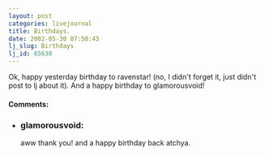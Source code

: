 ```yaml
---
layout: post
categories: livejournal
title: Birthdays.
date: 2002-05-30 07:50:43
lj_slug: Birthdays
lj_id: 65630
---
```

Ok, happy yesterday birthday to ravenstar! (no, I didn't forget it, just didn't post to lj about it). And a happy birthday to glamorousvoid!


<div id="comments"><h4>Comments:</h4><div class="lj-comments"><ul>
<li><h3>glamorousvoid: </h3>
<a id="comment-80"></a>
<p>aww thank you!  and a happy birthday back atchya.</p>
</li>
</ul></div></div>
